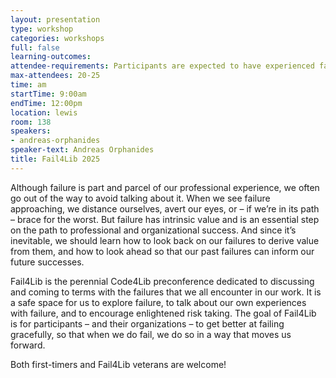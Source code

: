```yaml
---
layout: presentation
type: workshop
categories: workshops
full: false
learning-outcomes: 
attendee-requirements: Participants are expected to have experienced failure. At some point.
max-attendees: 20-25
time: am
startTime: 9:00am
endTime: 12:00pm
location: lewis
room: 138
speakers:
- andreas-orphanides
speaker-text: Andreas Orphanides
title: Fail4Lib 2025
---
```

Although failure is part and parcel of our professional experience, we often go out of the way to avoid talking about it. When we see failure approaching, we distance ourselves, avert our eyes, or – if we’re in its path – brace for the worst. But failure has intrinsic value and is an essential step on the path to professional and organizational success. And since it’s inevitable, we should learn how to look back on our failures to derive value from them, and how to look ahead so that our past failures can inform our future successes.

Fail4Lib is the perennial Code4Lib preconference dedicated to discussing and coming to terms with the failures that we all encounter in our work. It is a safe space for us to explore failure, to talk about our own experiences with failure, and to encourage enlightened risk taking. The goal of Fail4Lib is for participants – and their organizations – to get better at failing gracefully, so that when we do fail, we do so in a way that moves us forward.

Both first-timers and Fail4Lib veterans are welcome!
